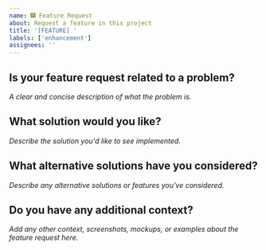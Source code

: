 ```yaml
---
name: 🎆 Feature Request
about: Request a feature in this project
title: '[FEATURE] '
labels: ['enhancement']
assignees: ''
---
```


## Is your feature request related to a problem?
*A clear and concise description of what the problem is.*

## What solution would you like? 
*Describe the solution you'd like to see implemented.*

## What alternative solutions have you considered?
*Describe any alternative solutions or features you've considered.*

## Do you have any additional context?
*Add any other context, screenshots, mockups, or examples about the feature request here.*
